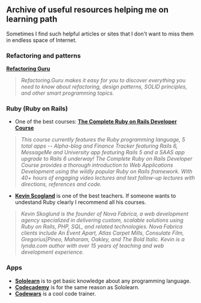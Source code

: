 ## Archive of useful resources helping me on learning path

Sometimes I find such helpful articles or sites that I don't want to miss them in endless space of Internet.

### Refactoring and patterns

[**Refactoring Guru**](https://refactoring.guru/)
>*Refactoring.Guru makes it easy for you to discover everything you need to know about refactoring, design patterns, SOLID principles, and other smart programming topics.*


### Ruby (Ruby on Rails)

- One of the best courses: [**The Complete Ruby on Rails Developer Course**](https://www.udemy.com/course/the-complete-ruby-on-rails-developer-course/)
>*This course currently features the Ruby programming language, 5 total apps -- Alpha-blog and Finance Tracker featuring Rails 6, MessageMe and University app featuring Rails 5 and a SAAS app upgrade to Rails 6 underway!
The Complete Ruby on Rails Developer Course provides a thorough introduction to Web Applications Development using the wildly popular Ruby on Rails framework. With 40+ hours of engaging video lectures and text follow-up lectures with directions, references and code.*

- [**Kevin Scogland**](https://www.lynda.com/Kevin-Skoglund/104-1.html) is one of the best teachers. If someone wants to undestand Ruby clearly I recommend all his courses.
>*Kevin Skoglund is the founder of Nova Fabrica, a web development agency specialized in delivering custom, scalable solutions using Ruby on Rails, PHP, SQL, and related technologies. Nova Fabrica clients include An Event Apart, Atlas Carpet Mills, Consulate Film, Gregorius|Pineo, Maharam, Oakley, and The Bold Italic. Kevin is a lynda.com author with over 15 years of teaching and web development experience.*

### Apps

- [**Sololearn**](https://play.google.com/store/apps/details?id=com.sololearn&hl=ru&gl=US) is to get basic knowledge about any programming language.
- [**Codecademy**](https://www.codecademy.com) is for the same reason as Sololearn.
- [**Codewars**](https://www.codewars.com/) is a cool code trainer.


